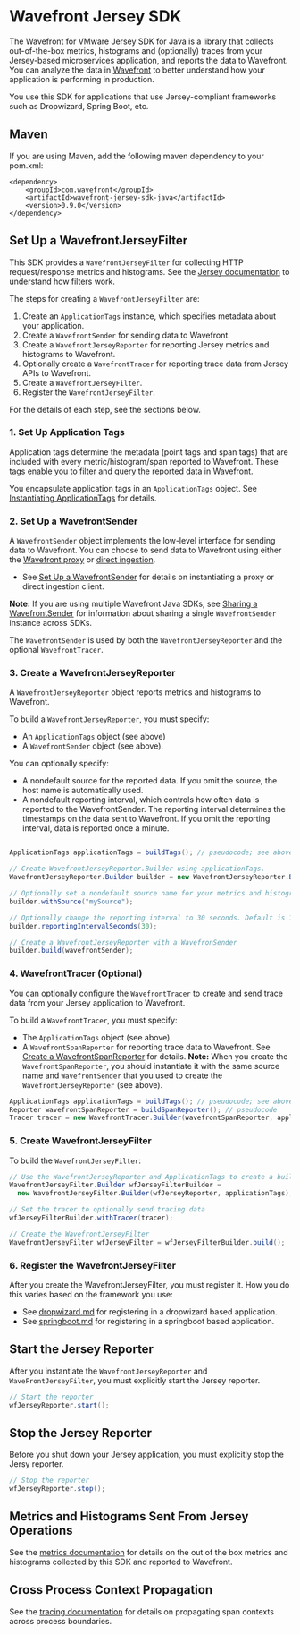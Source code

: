 # Wavefront Jersey SDK

The Wavefront for VMware Jersey SDK for Java is a library that collects out-of-the-box metrics, histograms and (optionally) traces from your Jersey-based microservices application, and reports the data to Wavefront. You can analyze the data in [Wavefront](https://www.wavefront.com) to better understand how your application is performing in production.

You use this SDK for applications that use Jersey-compliant frameworks such as Dropwizard, Spring Boot, etc.


## Maven
If you are using Maven, add the following maven dependency to your pom.xml:
```
<dependency>
    <groupId>com.wavefront</groupId>
    <artifactId>wavefront-jersey-sdk-java</artifactId>
    <version>0.9.0</version>
</dependency>
```

## Set Up a WavefrontJerseyFilter
This SDK provides a `WavefrontJerseyFilter` for collecting HTTP request/response metrics and histograms. See the [Jersey documentation](https://jersey.github.io/documentation/latest/filters-and-interceptors.html) to understand how filters work.

The steps for creating a `WavefrontJerseyFilter` are:
1. Create an `ApplicationTags` instance, which specifies metadata about your application.
2. Create a `WavefrontSender` for sending data to Wavefront.
3. Create a `WavefrontJerseyReporter` for reporting Jersey metrics and histograms to Wavefront.
4. Optionally create a `WavefrontTracer` for reporting trace data from Jersey APIs to Wavefront.
5. Create a `WavefrontJerseyFilter`.
6. Register the `WavefrontJerseyFilter`.

For the details of each step, see the sections below.

### 1. Set Up Application Tags
Application tags determine the metadata (point tags and span tags) that are included with every metric/histogram/span reported to Wavefront. These tags enable you to filter and query the reported data in Wavefront.

You encapsulate application tags in an `ApplicationTags` object. See [Instantiating ApplicationTags](https://github.com/wavefrontHQ/wavefront-sdk-java/blob/master/docs/apptags.md) for details.

### 2. Set Up a WavefrontSender

A `WavefrontSender` object implements the low-level interface for sending data to Wavefront. You can choose to send data to Wavefront using either the [Wavefront proxy](https://docs.wavefront.com/proxies.html) or [direct ingestion](https://docs.wavefront.com/direct_ingestion.html).

* See [Set Up a WavefrontSender](https://github.com/wavefrontHQ/wavefront-sdk-java/blob/master/README.md#set-up-a-wavefrontsender) for details on instantiating a proxy or direct ingestion client.

**Note:** If you are using multiple Wavefront Java SDKs, see [Sharing a WavefrontSender](https://github.com/wavefrontHQ/wavefront-sdk-java/blob/master/docs/sender.md) for information about sharing a single `WavefrontSender` instance across SDKs.

The `WavefrontSender` is used by both the `WavefrontJerseyReporter` and the optional `WavefrontTracer`.

### 3. Create a WavefrontJerseyReporter
A `WavefrontJerseyReporter` object reports metrics and histograms to Wavefront.

To build a `WavefrontJerseyReporter`, you must specify:
* An `ApplicationTags` object (see above)
* A `WavefrontSender` object (see above).

You can optionally specify:
* A nondefault source for the reported data. If you omit the source, the host name is automatically used.
* A nondefault reporting interval, which controls how often data is reported to the WavefrontSender. The reporting interval determines the timestamps on the data sent to Wavefront. If you omit the reporting interval, data is reported once a minute.

```java

ApplicationTags applicationTags = buildTags(); // pseudocode; see above

// Create WavefrontJerseyReporter.Builder using applicationTags.
WavefrontJerseyReporter.Builder builder = new WavefrontJerseyReporter.Builder(applicationTags);

// Optionally set a nondefault source name for your metrics and histograms. Omit this statement to use the host name.
builder.withSource("mySource");

// Optionally change the reporting interval to 30 seconds. Default is 1 minute
builder.reportingIntervalSeconds(30);

// Create a WavefrontJerseyReporter with a WavefronSender
builder.build(wavefrontSender);
```

### 4. WavefrontTracer (Optional)
You can optionally configure the `WavefrontTracer` to create and send trace data from your Jersey application to Wavefront.

To build a `WavefrontTracer`, you must specify:
* The `ApplicationTags` object (see above).
* A `WavefrontSpanReporter` for reporting trace data to Wavefront. See [Create a WavefrontSpanReporter](https://github.com/wavefrontHQ/wavefront-opentracing-sdk-java#create-a-wavefrontspanreporter) for details.
  **Note:** When you create the `WavefrontSpanReporter`, you should instantiate it with the same source name and `WavefrontSender` that you used to create the `WavefrontJerseyReporter` (see above).

```java
ApplicationTags applicationTags = buildTags(); // pseudocode; see above
Reporter wavefrontSpanReporter = buildSpanReporter(); // pseudocode
Tracer tracer = new WavefrontTracer.Builder(wavefrontSpanReporter, applicationTags).build();
```

### 5. Create WavefrontJerseyFilter
To build the `WavefrontJerseyFilter`:

```java
// Use the WavefrontJerseyReporter and ApplicationTags to create a builder
WavefrontJerseyFilter.Builder wfJerseyFilterBuilder =
  new WavefrontJerseyFilter.Builder(wfJerseyReporter, applicationTags);

// Set the tracer to optionally send tracing data
wfJerseyFilterBuilder.withTracer(tracer);

// Create the WavefrontJerseyFilter
WavefrontJerseyFilter wfJerseyFilter = wfJerseyFilterBuilder.build();
```


### 6. Register the WavefrontJerseyFilter
After you create the WavefrontJerseyFilter, you must register it. How you do this varies based on the framework you use:

* See [dropwizard.md](https://github.com/wavefrontHQ/wavefront-jersey-sdk-java/tree/master/docs/dropwizard.md) for registering in a dropwizard based application.
* See [springboot.md](https://github.com/wavefrontHQ/wavefront-jersey-sdk-java/tree/master/docs/springboot.md) for registering in a springboot based application.

## Start the Jersey Reporter
After you instantiate the `WavefrontJerseyReporter` and `WaveFrontJerseyFilter`, you must explicitly start the Jersey reporter.

```java
// Start the reporter
wfJerseyReporter.start();
```

## Stop the Jersey Reporter

Before you shut down your Jersey application, you must explicitly stop the Jersy reporter.
```java
// Stop the reporter
wfJerseyReporter.stop();
```

## Metrics and Histograms Sent From Jersey Operations

See the [metrics documentation](https://github.com/wavefrontHQ/wavefront-jersey-sdk-java/tree/master/docs/metrics.md) for details on the out of the box metrics and histograms collected by this SDK and reported to Wavefront.

## Cross Process Context Propagation
See the [tracing documentation](https://github.com/wavefrontHQ/wavefront-opentracing-sdk-java#cross-process-context-propagation) for details on propagating span contexts across process boundaries.
